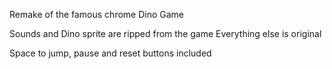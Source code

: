 Remake of the famous chrome Dino Game

Sounds and Dino sprite are ripped from the game
Everything else is original

Space to jump, pause and reset buttons included
